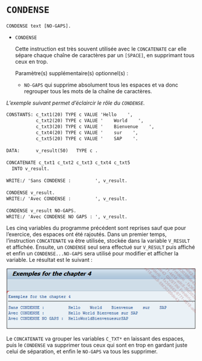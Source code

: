 # **`CONDENSE`**

```JS
CONDENSE text [NO-GAPS].
```

- `CONDENSE`

  Cette instruction est très souvent utilisée avec le `CONCATENATE` car elle sépare chaque chaîne de caractères par un `[SPACE]`, en supprimant tous ceux en trop.

  Paramètre(s) supplémentaire(s) optionnel(s) :

  - `NO-GAPS` qui supprime absolument tous les espaces et va donc regrouper tous les mots de la chaîne de caractères.

_L’exemple suivant permet d’éclaircir le rôle du `CONDENSE`._

```JS
CONSTANTS: c_txt1(20) TYPE c VALUE 'Hello    ',
           c_txt2(20) TYPE c VALUE '    World    ',
           c_txt3(20) TYPE c VALUE '    Bienvenue    ',
           c_txt4(20) TYPE c VALUE '    sur    ',
           c_txt5(20) TYPE c VALUE '    SAP    '.

DATA:      v_result(50)   TYPE c .

CONCATENATE c_txt1 c_txt2 c_txt3 c_txt4 c_txt5
  INTO v_result.

WRITE:/ 'Sans CONDENSE :         ', v_result.

CONDENSE v_result.
WRITE:/ 'Avec CONDENSE :         ', v_result.

CONDENSE v_result NO-GAPS.
WRITE:/ 'Avec CONDENSE NO GAPS : ', v_result.
```

Les cinq variables du programme précédent sont reprises sauf que pour l’exercice, des espaces ont été rajoutés. Dans un premier temps, l’instruction `CONCATENATE` va être utilisée, stockée dans la variable `V_RESULT` et affichée. Ensuite, un `CONDENSE` seul sera effectué sur `V_RESULT` puis affiché et enfin un `CONDENSE...NO-GAPS` sera utilisé pour modifier et afficher la variable. Le résultat est le suivant :

![](../99%20-%20Ressources/01_Variables%20-%2005%20-%2001.png)

Le `CONCATENATE` va grouper les variables `C_TXT*` en laissant des espaces, puis le `CONDENSE` va supprimer tous ceux qui sont en trop en gardant juste celui de séparation, et enfin le `NO-GAPS` va tous les supprimer.
